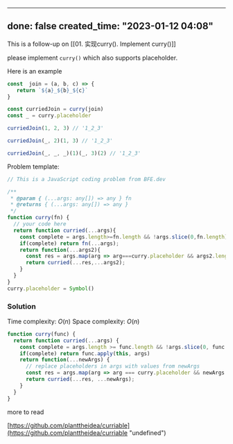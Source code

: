 
---
done: false
created_time: "2023-01-12 04:08"
---



This is a follow-up on [[01. 实现curry(). Implement curry()]]

please implement `curry()` which also supports placeholder.

Here is an example

```js
const  join = (a, b, c) => {
   return `${a}_${b}_${c}`
}

const curriedJoin = curry(join)
const _ = curry.placeholder

curriedJoin(1, 2, 3) // '1_2_3'

curriedJoin(_, 2)(1, 3) // '1_2_3'

curriedJoin(_, _, _)(1)(_, 3)(2) // '1_2_3'
```

Problem template:

```js
// This is a JavaScript coding problem from BFE.dev

/**
 * @param { (...args: any[]) => any } fn
 * @returns { (...args: any[]) => any }
 */
function curry(fn) {
  // your code here
  return function curried(...args){
    const complete = args.length>=fn.length && !args.slice(0,fn.length).includes(curry.placeholder);
    if(complete) return fn(...args);
    return function(...args2){
      const res = args.map(arg => arg===curry.placeholder && args2.length ? args2.shift() : arg);
      return curried(...res,...args2);
    }
  }
}
curry.placeholder = Symbol()
```

### Solution

Time complexity: $O(n)$
Space complexity: $O(n)$

```js
function curry(func) {
  return function curried(...args) {
    const complete = args.length >= func.length && !args.slice(0, func.length).includes(curry.placeholder);
    if(complete) return func.apply(this, args)
    return function(...newArgs) {
      // replace placeholders in args with values from newArgs
      const res = args.map(arg => arg === curry.placeholder && newArgs.length ? newArgs.shift() : arg);
      return curried(...res, ...newArgs);
    }
  }
}
```

more to read

[https://github.com/planttheidea/curriable](https://github.com/planttheidea/curriable "undefined")